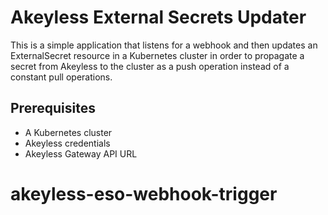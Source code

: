 # Akeyless External Secrets Updater

This is a simple application that listens for a webhook and then updates an ExternalSecret resource in a Kubernetes cluster in order to propagate a secret from Akeyless to the cluster as a push operation instead of a constant pull operations.

## Prerequisites

- A Kubernetes cluster
- Akeyless credentials
- Akeyless Gateway API URL
# akeyless-eso-webhook-trigger
